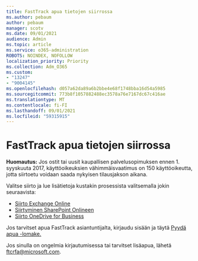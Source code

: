 ```yaml
---
title: FastTrack apua tietojen siirrossa
ms.author: pebaum
author: pebaum
manager: scotv
ms.date: 09/01/2021
audience: Admin
ms.topic: article
ms.service: o365-administration
ROBOTS: NOINDEX, NOFOLLOW
localization_priority: Priority
ms.collection: Adm_O365
ms.custom:
- "13247"
- "9004145"
ms.openlocfilehash: d057a62da89a6b2bbe4e68f1748bba16d54a5985
ms.sourcegitcommit: 773b8f1057882488ec3578a76e7167dc67c416ae
ms.translationtype: MT
ms.contentlocale: fi-FI
ms.lasthandoff: 09/01/2021
ms.locfileid: "59315915"
---
```

# <a name="fasttrack-assistance-with-data-migration"></a>FastTrack apua tietojen siirrossa

**Huomautus:** Jos ostit tai uusit kaupallisen palvelusopimuksen ennen 1. syyskuuta 2017, käyttöoikeuksien vähimmäisvaatimus on 150 käyttöoikeutta, jotta siirtoetu voidaan saada nykyisen tilausjakson aikana.

Valitse siirto ja lue lisätietoja kustakin prosessista valitsemalla jokin seuraavista: 

- [Siirto Exchange Online](https://go.microsoft.com/fwlink/?linkid=2125831)
- [Siirtyminen SharePoint Onlineen](https://go.microsoft.com/fwlink/?linkid=2125639)
- [Siirto OneDrive for Business](https://go.microsoft.com/fwlink/?linkid=2125463)

Jos tarvitset apua FastTrack asiantuntijalta, kirjaudu sisään ja täytä [Pyydä apua -lomake.](https://go.microsoft.com/fwlink/?linkid=2125443)

Jos sinulla on ongelmia kirjautumisessa tai tarvitset lisäapua, lähetä ftcrfa@microsoft.com.